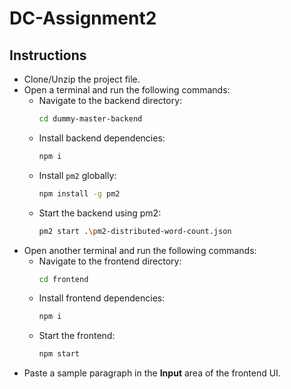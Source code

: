 # DC-Assignment2

## Instructions

- Clone/Unzip the project file.
- Open a terminal and run the following commands:
  - Navigate to the backend directory:
    ```bash
    cd dummy-master-backend
    ```
  - Install backend dependencies:
    ```bash
    npm i
    ```
  - Install `pm2` globally:
    ```bash
    npm install -g pm2
    ```
  - Start the backend using pm2:
    ```bash
    pm2 start .\pm2-distributed-word-count.json
    ```
- Open another terminal and run the following commands:
  - Navigate to the frontend directory:
    ```bash
    cd frontend
    ```
  - Install frontend dependencies:
    ```bash
    npm i
    ```
  - Start the frontend:
    ```bash
    npm start
    ```
- Paste a sample paragraph in the **Input** area of the frontend UI.
